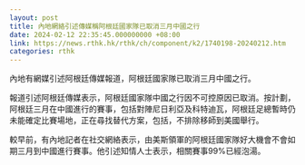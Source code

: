 ```yaml
---
layout: post
title: 內地網絡引述傳媒稱阿根廷國家隊已取消三月中國之行
date: 2024-02-12 22:35:45.000000000 +08:00
link: https://news.rthk.hk/rthk/ch/component/k2/1740198-20240212.htm
categories: rthk
---
```


內地有網媒引述阿根廷傳媒報道，阿根廷國家隊已取消三月中國之行。

報道引述阿根廷傳媒表示，阿根廷國家隊中國之行因不可控原因已取消。按計劃，阿根廷三月在中國進行的賽事，包括對陣尼日利亞及科特迪瓦，阿根廷足總暫時仍未能確定比賽場地，正在尋找替代方案，包括，不排除移師到美國舉行。

較早前，有內地記者在社交網絡表示，由美斯領軍的阿根廷國家隊好大機會不會如期三月到中國進行賽事。他引述知情人士表示，相關賽事99%已經泡湯。
